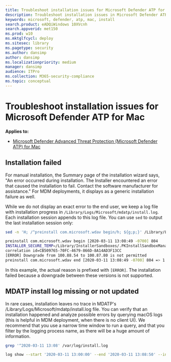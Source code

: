 ```yaml
---
title: Troubleshoot installation issues for Microsoft Defender ATP for Mac
description: Troubleshoot installation issues in Microsoft Defender ATP for Mac.
keywords: microsoft, defender, atp, mac, install
search.product: eADQiWindows 10XVcnh
search.appverid: met150
ms.prod: w10
ms.mktglfcycl: deploy
ms.sitesec: library
ms.pagetype: security
ms.author: dansimp
author: dansimp
ms.localizationpriority: medium
manager: dansimp
audience: ITPro
ms.collection: M365-security-compliance
ms.topic: conceptual
---
```


# Troubleshoot installation issues for Microsoft Defender ATP for Mac

**Applies to:**

- [Microsoft Defender Advanced Threat Protection (Microsoft Defender ATP) for Mac](microsoft-defender-atp-mac.md)

## Installation failed

For manual installation, the Summary page of the installation wizard says, "An error occurred during installation. The Installer encountered an error that caused the installation to fail. Contact the software manufacturer for assistance." For MDM deployments, it displays as a generic installation failure as well.

While we do not display an exact error to the end user, we keep a log file with installation progress in `/Library/Logs/Microsoft/mdatp/install.log`. Each installation session appends to this log file. You can use `sed` to output the last installation session only:

```bash
sed -n 'H; /^preinstall com.microsoft.wdav begin/h; ${g;p;}' /Library/Logs/Microsoft/mdatp/install.log

preinstall com.microsoft.wdav begin [2020-03-11 13:08:49 -0700] 804
INSTALLER_SECURE_TEMP=/Library/InstallerSandboxes/.PKInstallSandboxManager/CB509765-70FC-4679-866D-8A14AD3F13CC.activeSandbox/89FA879B-971B-42BF-B4EA-7F5BB7CB5695
correlation id=CB509765-70FC-4679-866D-8A14AD3F13CC
[ERROR] Downgrade from 100.88.54 to 100.87.80 is not permitted
preinstall com.microsoft.wdav end [2020-03-11 13:08:49 -0700] 804 => 1
```

In this example, the actual reason is prefixed with `[ERROR]`.
The installation failed because a downgrade between these versions is not supported.

## MDATP install log missing or not updated

In rare cases, installation leaves no trace in MDATP's /Library/Logs/Microsoft/mdatp/install.log file.
You can verify that an installation happened and analyze possible errors by querying macOS logs (this is helpful in MDM deployment, when there is no client UI). We recommend that you use a narrow time window to run a query, and that you filter by the logging process name, as there will be a huge amount of information.

```bash
grep '^2020-03-11 13:08' /var/log/install.log

log show --start '2020-03-11 13:00:00' --end '2020-03-11 13:08:50' --info --debug --source --predicate 'processImagePath CONTAINS[C] "install"' --style syslog
```
